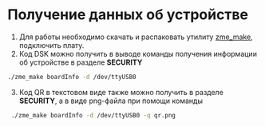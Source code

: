 # Получение данных об устройстве

1. Для работы необходимо скачать и распаковать утилиту [zme_make](https://github.com/Z-Wave-Me/Z-Uno-G2-Core/tree/master/toolchain/linux64), подключить плату.
2. Код DSK можно получить в выводе команды получения информации об устройстве в разделе **SECURITY**
```sh
./zme_make boardInfo -d /dev/ttyUSB0 
```

3. Код QR в текстовом виде также можно получить в разделе **SECURITY**, а в виде png-файла при помощи команды 
```sh
 ./zme_make boardInfo -d /dev/ttyUSB0 -q qr.png
 ```